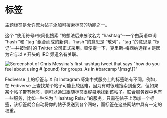 # 标签

主题标签是允许您为帖子添加可搜索标签的功能之一。

这个 “使用符号`#`来简化搜索 ”的想法后来被改名为 “hashtag”--一个由英语单词 “hash ”和 “tag ”组合而成的新词，“hash ”的意思是 “散列”，“tag ”的意思是 “标记”--并被当时的 Twitter 公司正式采用。顺便提一下，克里斯-梅西纳选择 `#` 是因为它与以 `#` 开头的 IRC 频道名有关联。

![Screenshot of Chris Messina's first hashtag tweet that says "how do you feel about using # (pound) for groups. As in #barcamp \\[msg\\]?"](/img/docs/for-users/features/hashtag/1.ja.png)

Fediverse 上的标签与 X 和 Instagram 等集中式服务上的标签略有不同。例如，在 Fediverse 上查找某个帖子可能比较困难，因为有时很难搜索到全文，但如果某个帖子带有标签，则可以通过跟随标签很容易地找到该帖子。联合服务器中也有一些服务，比如一种名为 "Hashtag Relay "的服务，只需在帖子上添加一个标签，该标签就会自动将你的帖子发送到各个网站，而标签在这些网站中具有一定的权重。
